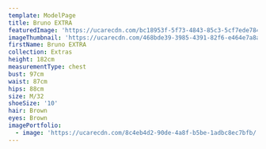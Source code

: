 ```yaml
---
template: ModelPage
title: Bruno EXTRA
featuredImage: 'https://ucarecdn.com/bc18953f-5f73-4843-85c3-5cf7ede78413/'
imageThumbnail: 'https://ucarecdn.com/468bde39-3985-4391-82f6-e464e7a8a662/'
firstName: Bruno EXTRA
collection: Extras
height: 182cm
measurementType: chest
bust: 97cm
waist: 87cm
hips: 88cm
size: M/32
shoeSize: '10'
hair: Brown
eyes: Brown
imagePortfolio:
  - image: 'https://ucarecdn.com/8c4eb4d2-90de-4a8f-b5be-1adbc8ec7bfb/'
---
```


